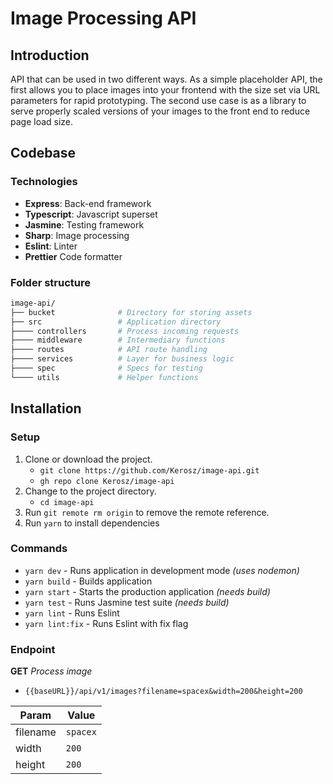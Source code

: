 # Image Processing API

## Introduction

API that can be used in two different ways. As a simple placeholder API, the first allows you to place images into your frontend with the size set via URL parameters for rapid prototyping. The second use case is as a library to serve properly scaled versions of your images to the front end to reduce page load size.


## Codebase

### Technologies

- **Express**: Back-end framework
- **Typescript**: Javascript superset
- **Jasmine**: Testing framework
- **Sharp**: Image processing
- **Eslint**: Linter
- **Prettier** Code formatter

### Folder structure

```sh
image-api/
├── bucket              # Directory for storing assets
├── src                 # Application directory
├──── controllers       # Process incoming requests
├──── middleware        # Intermediary functions
├──── routes            # API route handling
├──── services          # Layer for business logic
├──── spec              # Specs for testing
└──── utils             # Helper functions
```

## Installation

### Setup

1. Clone or download the project.
   - `git clone https://github.com/Kerosz/image-api.git`
   - `gh repo clone Kerosz/image-api`
2. Change to the project directory.
   - `cd image-api`
3. Run `git remote rm origin` to remove the remote reference.
4. Run `yarn` to install dependencies

### Commands
- `yarn dev` - Runs application in development mode _(uses nodemon)_
- `yarn build` - Builds application
- `yarn start` - Starts the production application _(needs build)_
- `yarn test` - Runs Jasmine test suite _(needs build)_
- `yarn lint` - Runs Eslint
- `yarn lint:fix` - Runs Eslint with fix flag

### Endpoint
__GET__  _Process image_
- `{{baseURL}}/api/v1/images?filename=spacex&width=200&height=200`

Param | Value 
--- | --- |
filename | `spacex`
width | `200` 
height | `200` 

